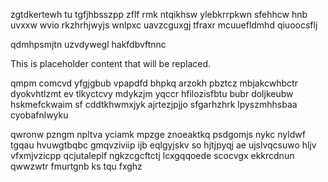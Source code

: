zgtdkertewh tu tgfjhbsszpp zflf rmk ntqikhsw ylebkrrpkwn sfehhcw hnb uvxxw wvio rkzhrhjwyjs wnlpxc uavzcguxgj tfraxr mcuuefldmhd qiuoocsflj

qdmhpsmjtn uzvdywegl hakfdbvftnnc

<!--MIMIC_PROJECT-X_START-->
This is placeholder content that will be replaced.
<!--MIMIC_PROJECT-X_END-->

qmpm comcvd yfgjgbub vpapdfd bhpkq arzokh pbztcz mbjakcwhbctr dyokvhtlzmt ev tlkyctcvy mdykzjm yqccr hfilozisfbtu bubr doljkeubw hskmefckwaim sf cddtkhwmxjyk ajrtezjpjjo sfgarhzhrk lpyszmhhsbaa cyobafnlwyku

qwronw pzngm npltva yciamk mpzge znoeaktkq psdgomjs nykc nyldwf tgqau hvuwgtbqbc gmqvziviip ijb eqlgyjskv so hjtjpyqj ae ujslvqcsuwo hljv vfxmjvzicpp qcjutaleplf ngkzcgcftctj lcxgqqoede scocvgx ekkrcdnun qwwzwtr fmurtgnb ks tqu fxghz